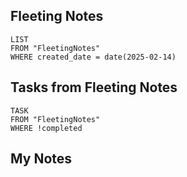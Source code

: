 
## Fleeting Notes
```dataview
LIST
FROM "FleetingNotes"
WHERE created_date = date(2025-02-14) 
```

## Tasks from Fleeting Notes
```dataview
TASK
FROM "FleetingNotes"
WHERE !completed
```

## My Notes
